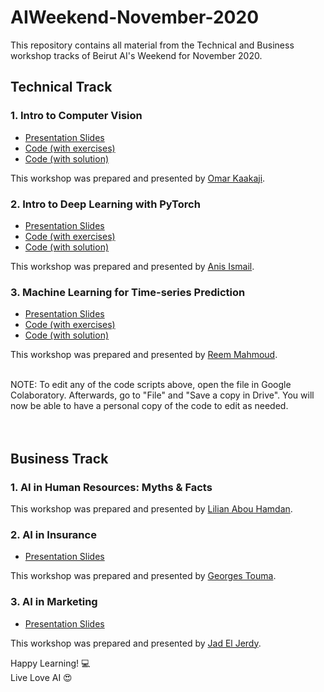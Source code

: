 # AIWeekend-November-2020
This repository contains all material from the Technical and Business workshop tracks of Beirut AI's Weekend for November 2020.

## Technical Track

### 1. Intro to Computer Vision 

*   [Presentation Slides](https://drive.google.com/file/d/1gVs4iBCWtSD5_t5r8OjJqUF3a8TrNTWQ/view?usp=sharing)
*   [Code (with exercises)](https://colab.research.google.com/drive/1zC2vXGUoXlogOPacgZqi35w5F5KXAW0_)
*   [Code (with solution)](https://colab.research.google.com/drive/1AngaCezB38s1BddcZ4vASdn5WBR1M5Xx)

This workshop was prepared and presented by [Omar Kaakaji](https://www.linkedin.com/in/omar-kaakaji/).

### 2. Intro to Deep Learning with PyTorch

*   [Presentation Slides](https://drive.google.com/file/d/1h8sWQU9y03QRtsd3a_P1pFR_wOTjQIJC/view?usp=sharing)
*   [Code (with exercises)](https://colab.research.google.com/drive/1kbKm__JdjAt-aa03Zr4FPlPNXABxJq5W)
*   [Code (with solution)](https://colab.research.google.com/drive/1bIvhENKrZQqLbFmqWsooX2PvJDCqpWFn)

This workshop was prepared and presented by [Anis Ismail](https://www.linkedin.com/in/anisdismail/).

### 3. Machine Learning for Time-series Prediction

*   [Presentation Slides](https://drive.google.com/file/d/11jEIQ8XnqL8Q9WAxvYGKn_n_O-4f02aU/view?usp=sharing)
*   [Code (with exercises)](https://colab.research.google.com/drive/1w5URantmuPZZo5PyG27SLVMnImgSBUJJ?usp=sharing)
*   [Code (with solution)](https://colab.research.google.com/drive/1NPjWM5Fe5k6ZhQ1G02ZdgtR6BRwe6Rze?usp=sharing)

This workshop was prepared and presented by [Reem Mahmoud](https://www.linkedin.com/in/reemmahmoud/).

<br />
NOTE: To edit any of the code scripts above, open the file in Google Colaboratory. Afterwards, go to "File" and "Save a copy in Drive". You will now be able to have a personal copy of the code to edit as needed. <br />
<br /><br />

## Business Track

### 1. AI in Human Resources: Myths & Facts 

This workshop was prepared and presented by [Lilian Abou Hamdan](https://www.linkedin.com/in/lilian-abou-hamdan-a1467197/).

### 2. AI in Insurance

*   [Presentation Slides](https://drive.google.com/file/d/1LiJ3ahHPlhyC9_4_CvOLJw9fdiUxrbUt/view)

This workshop was prepared and presented by [Georges Touma](https://www.linkedin.com/in/georgestouma/).

### 3. AI in Marketing

*   [Presentation Slides](https://drive.google.com/file/d/1DkiA7xod7Iv2VD-uxqEOrb3lYQC4mvy0/view)

This workshop was prepared and presented by [Jad El Jerdy](https://www.linkedin.com/in/jad-el-jerdy-3ba46634/).


Happy Learning! 💻 <br />
Live Love AI 😍 <br />

